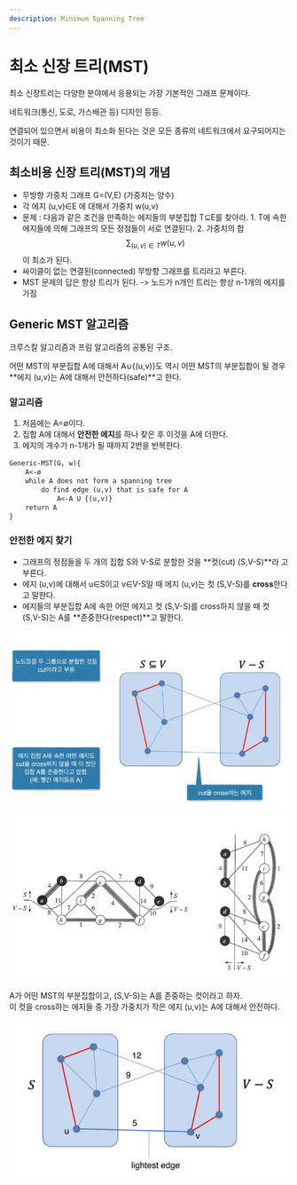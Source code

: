 ```yaml
---
description: Minimum Spanning Tree
---
```


# 최소 신장 트리\(MST\)

최소 신장트리는 다양한 분야에서 응용되는 가장 기본적인 그래프 문제이다.

네트워크\(통신, 도로, 가스배관 등\) 디자인 등등.

연결되어 있으면서 비용이 최소화 된다는 것은 모든 종류의 네트워크에서 요구되어지는 것이기 때문.

## 최소비용 신장 트리\(MST\)의 개념

* 무방향 가중치 그래프 G=\(V,E\) \(가중치는 양수\)
* 각 에지 \(u,v\)∈E 에 대해서 가중치 w\(u,v\) 
* 문제 : 다음과 같은 조건을 만족하는 에지들의 부분집합 T⊆E를 찾아라.  1. T에 속한 에지들에 의해 그래프의 모든 정점들이 서로 연결된다.  2. 가중치의 합 $$\sum_{(u,v)\in T} w(u,v)$$이 최소가 된다.
* 싸이클이 없는 연결된\(connected\) 무방향 그래프를 트리라고 부른다. 
* MST 문제의 답은 항상 트리가 된다. -&gt; 노드가 n개인 트리는 항상 n-1개의 에지를 가짐

## Generic MST 알고리즘

크루스칼 알고리즘과 프림 알고리즘의 공통된 구조.

어떤 MST의 부분집합 A에 대해서 A∪{\(u,v\)}도 역시 어떤 MST의 부분집합이 될 경우 **에지 \(u,v\)는 A에 대해서 안전하다\(safe\)**고 한다.

###  알고리즘

1. 처음에는 A=∅이다.
2. 집합 A에 대해서 **안전한 에지**를 하나 찾은 후 이것을 A에 더한다. 
3. 에지의 개수가 n-1개가 될 때까지 2번을 반복한다.

```text
Generic-MST(G, w){
    A<-ø
    while A does not form a spanning tree
        do find edge (u,v) that is safe for A   
            A<-A U {(u,v)}
    return A
}
```

### 안전한 에지 찾기

* 그래프의 정점들을 두 개의 집합 S와 V-S로 분할한 것을 **컷\(cut\) \(S,V-S\)**라 고 부른다.
* 에지 \(u,v\)에 대해서 u∈S이고 v∈V-S일 때 에지 \(u,v\)는 컷 \(S,V-S\)를 **cross**한다고 말한다.
* 에지들의 부분집합 A에 속한 어떤 에지고 컷 \(S,V-S\)를 cross하지 않을 때 컷 \(S,V-S\)는 A를 **존중한다\(respect\)**고 말한다.

![](../../../.gitbook/assets/safeedge1.JPG)

![](../../../.gitbook/assets/safeedge2.JPG)



A가 어떤 MST의 부분집합이고, \(S,V-S\)는 A를 존중하는 컷이라고 하자.   
이 컷을 cross하는 에지들 중 가장 가중치가 작은 에지 \(u,v\)는 A에 대해서 안전하다.

![](../../../.gitbook/assets/safeedge3.JPG)

